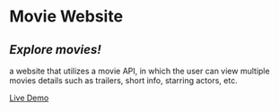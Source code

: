 # Movie Website
## _Explore movies!_

a website that utilizes a movie API, in which the user can view multiple movies details such as trailers, short info, starring actors, etc.

[Live Demo](https://movie-website-sigma.vercel.app/ "Live Demo")
